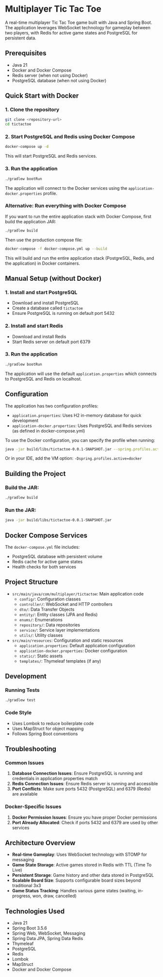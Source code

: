 # Multiplayer Tic Tac Toe

A real-time multiplayer Tic Tac Toe game built with Java and Spring Boot. The application leverages WebSocket technology for gameplay between two players, with Redis for active game states and PostgreSQL for persistent data.

## Prerequisites

- Java 21
- Docker and Docker Compose
- Redis server (when not using Docker)
- PostgreSQL database (when not using Docker)

## Quick Start with Docker

### 1. Clone the repository
```bash
git clone <repository-url>
cd tictactoe
```

### 2. Start PostgreSQL and Redis using Docker Compose
```bash
docker-compose up -d
```

This will start PostgreSQL and Redis services.

### 3. Run the application
```bash
./gradlew bootRun
```

The application will connect to the Docker services using the `application-docker.properties` profile.

### Alternative: Run everything with Docker Compose
If you want to run the entire application stack with Docker Compose, first build the application JAR:

```bash
./gradlew build
```

Then use the production compose file:

```bash
docker-compose -f docker-compose.yml up --build
```

This will build and run the entire application stack (PostgreSQL, Redis, and the application) in Docker containers.

## Manual Setup (without Docker)

### 1. Install and start PostgreSQL
- Download and install PostgreSQL
- Create a database called `tictactoe`
- Ensure PostgreSQL is running on default port 5432

### 2. Install and start Redis
- Download and install Redis
- Start Redis server on default port 6379

### 3. Run the application
```bash
./gradlew bootRun
```

The application will use the default `application.properties` which connects to PostgreSQL and Redis on localhost.

## Configuration

The application has two configuration profiles:
- `application.properties`: Uses H2 in-memory database for quick development
- `application-docker.properties`: Uses PostgreSQL and Redis services (as defined in docker-compose.yml)

To use the Docker configuration, you can specify the profile when running:
```bash
java -jar build/libs/tictactoe-0.0.1-SNAPSHOT.jar --spring.profiles.active=docker
```

Or in your IDE, add the VM option: `-Dspring.profiles.active=docker`

## Building the Project

### Build the JAR:
```bash
./gradlew build
```

### Run the JAR:
```bash
java -jar build/libs/tictactoe-0.0.1-SNAPSHOT.jar
```

## Docker Compose Services

The `docker-compose.yml` file includes:
- PostgreSQL database with persistent volume
- Redis cache for active game states
- Health checks for both services

## Project Structure

- `src/main/java/com/multiplayer/tictactoe`: Main application code
  - `config/`: Configuration classes
  - `controller/`: WebSocket and HTTP controllers
  - `dto/`: Data Transfer Objects
  - `entity/`: Entity classes (JPA and Redis)
  - `enums/`: Enumerations
  - `repository/`: Data repositories
  - `service/`: Service layer implementations
  - `utils/`: Utility classes
- `src/main/resources`: Configuration and static resources
  - `application.properties`: Default application configuration
  - `application-docker.properties`: Docker configuration
  - `static/`: Static assets
  - `templates/`: Thymeleaf templates (if any)

## Development

### Running Tests
```bash
./gradlew test
```

### Code Style
- Uses Lombok to reduce boilerplate code
- Uses MapStruct for object mapping
- Follows Spring Boot conventions

## Troubleshooting

### Common Issues
1. **Database Connection Issues**: Ensure PostgreSQL is running and credentials in application properties match
2. **Redis Connection Issues**: Ensure Redis server is running and accessible
3. **Port Conflicts**: Make sure ports 5432 (PostgreSQL) and 6379 (Redis) are available

### Docker-Specific Issues
1. **Docker Permission Issues**: Ensure you have proper Docker permissions
2. **Port Already Allocated**: Check if ports 5432 and 6379 are used by other services

## Architecture Overview

- **Real-time Gameplay**: Uses WebSocket technology with STOMP for messaging
- **Game State Storage**: Active games stored in Redis with TTL (Time To Live)
- **Persistent Storage**: Game history and other data stored in PostgreSQL
- **Scalable Board Size**: Supports configurable board sizes beyond traditional 3x3
- **Game Status Tracking**: Handles various game states (waiting, in-progress, won, draw, cancelled)

## Technologies Used

- Java 21
- Spring Boot 3.5.6
- Spring Web, WebSocket, Messaging
- Spring Data JPA, Spring Data Redis
- Thymeleaf
- PostgreSQL
- Redis
- Lombok
- MapStruct
- Docker and Docker Compose